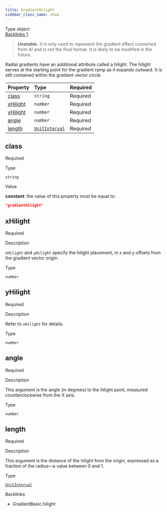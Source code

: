 ```yaml
---
title: GradientHilight
sidebar_class_name: show
---
```


<div className="section-badges">

<div class="badge type">
        <span class="label">Type</span>
        <span class="value">object</span>
      </div>

<a href="#backlinks" class="badge backlinks">
          <span class="label">Backlinks</span>
          <span class="value">1</span>
        </a>

</div>

> ***Unstable.*** It is only used to represent the gradient effect converted from AI and is not the final format. It is likely to be modified in the future.

Radial gradients have an additional attribute called a hilight. The hilight serves at the starting point for the gradient ramp as it expands outward. It is still contained within the gradient vector circle.

<div className="property-preview">

<div className="property-table">

| Property              | Type                                                  | Required                                            |
| :-------------------- | :---------------------------------------------------- | :-------------------------------------------------- |
| [class](#class)       | `string`                                              | <span className="property-required">Required</span> |
| [xHilight](#xhilight) | `number`                                              | <span className="property-required">Required</span> |
| [yHilight](#yhilight) | `number`                                              | <span className="property-required">Required</span> |
| [angle](#angle)       | `number`                                              | <span className="property-required">Required</span> |
| [length](#length)     | [`UnitInterval`](/specs/vectorgraphics/unit-interval) | <span className="property-required">Required</span> |

</div>

</div>

<div className="property">

<div className="property-heading">

## class

<span className="property-required">Required</span>

</div>

<div className="property-item">

Type

`string`

</div>

<div className="property-item">

Value

<div className="value-description">

**constant**: the value of this property must be equal to:

```json
"gradientHilight"
```

</div>

</div>

</div>

<div className="property">

<div className="property-heading">

## xHilight

<span className="property-required">Required</span>

</div>

<div className="property-item">

Description

`xHilight` and `yHilight` specify the hilight placement, in x and y offsets from the gradient vector origin.

</div>

<div className="property-item">

Type

`number`

</div>

</div>

<div className="property">

<div className="property-heading">

## yHilight

<span className="property-required">Required</span>

</div>

<div className="property-item">

Description

Refer to `xHilight` for details.

</div>

<div className="property-item">

Type

`number`

</div>

</div>

<div className="property">

<div className="property-heading">

## angle

<span className="property-required">Required</span>

</div>

<div className="property-item">

Description

This argument is the angle (in degrees) to the hilight point, measured counterclockwise from the X axis.

</div>

<div className="property-item">

Type

`number`

</div>

</div>

<div className="property">

<div className="property-heading">

## length

<span className="property-required">Required</span>

</div>

<div className="property-item">

Description

This argument is the distance of the hilight from the origin, expressed as a fraction of the radius—a value between 0 and 1.

</div>

<div className="property-item">

Type

[`UnitInterval`](/specs/vectorgraphics/unit-interval)

</div>

</div>

<div id="backlinks" className="section-backlinks">

<div className="backlinks-title">Backlinks</div>

<ul className="backlinks-list">

<li className="backlink">
      <Link to='/specs/vectorgraphics/gradient-basic#hilight'>GradientBasic.hilight</Link>
      </li>

</ul>

</div>
